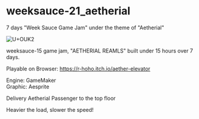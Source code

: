 # weeksauce-21_aetherial
7 days "Week Sauce Game Jam" under the theme of "Aetherial"

![U+OUK2](https://github.com/r-hoho/weeksauce-21_aetherial/assets/18112901/999d164a-f3e9-4ee9-ae73-a81c7b8e81b1)

weeksauce-15 game jam, "AETHERIAL REAMLS"  built under 15 hours over 7 days. 

Playable on Browser: https://r-hoho.itch.io/aether-elevator

Engine: GameMaker  
Graphic: Aesprite

Delivery Aetherial Passenger to the top floor

Heavier the load, slower the speed!

